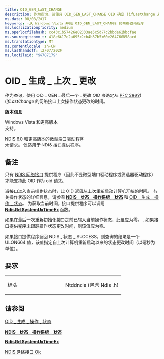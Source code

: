```yaml
---
title: OID_GEN_LAST_CHANGE
description: 作为查询，请使用 OID_GEN_LAST_CHANGE OID 确定 (ifLastChange 从 RFC 2863) 到网络接口的上次操作状态更改的时间。
ms.date: 08/08/2017
keywords: -从 Windows Vista 开始 OID_GEN_LAST_CHANGE 的网络驱动程序
ms.localizationpriority: medium
ms.openlocfilehash: cc43c1b57426e02033ae5c5d57c2bbde62bbcfae
ms.sourcegitcommit: 418e6617e2a695c9cb4b37b5b60e264760858acd
ms.translationtype: MT
ms.contentlocale: zh-CN
ms.lasthandoff: 12/07/2020
ms.locfileid: "96787179"
---
```

# <a name="oid_gen_last_change"></a>OID \_ 生成 \_ 上次 \_ 更改


作为查询，使用 OID \_ GEN \_ 最后一个 \_ 更改 OID 来确定从 [RFC 2863](https://go.microsoft.com/fwlink/p/?linkid=84054))  (*ifLastChange* 的网络接口上次操作状态更改的时间。

**版本信息**

<a href="" id="windows-vista-and-later"></a>Windows Vista 和更高版本  
支持。

<a href="" id="ndis-6-0-and-later-miniport-drivers"></a>NDIS 6.0 和更高版本的微型端口驱动程序  
未请求。 仅适用于 NDIS 接口提供程序。

<a name="remarks"></a>备注
-------

只有 [NDIS 网络接口](./ndis-network-interfaces2.md) 提供程序（因此不是微型端口驱动程序或筛选器驱动程序）才能支持此 OID 作为 oid 请求。

当接口进入当前操作状态时，此 OID 返回从上次重新启动计算机开始的时间。 有关操作状态的详细信息，请参阅 [**NDIS \_ 状态 \_ 操作系统 \_ 状态**](./ndis-status-oper-status.md) 和 [OID \_ 生成 \_ 操作 \_ 状态](oid-gen-operational-status.md)。 为获取当前时间，接口提供程序可以调用 [**NdisGetSystemUpTimeEx**](/windows-hardware/drivers/ddi/ndis/nf-ndis-ndisgetsystemuptimeex) 函数。

如果在最后一次重新初始化接口之前已输入当前操作状态，此值应为零。 . 如果接口提供程序未跟踪操作状态更改时间，则该值应为零。

如果接口提供程序返回 NDIS \_ 状态 \_ SUCCESS，则查询的结果是一个 ULONG64 值，该值指定自上次计算机重新启动以来的状态更改时间（以毫秒为单位）。

<a name="requirements"></a>要求
------------

<table>
<colgroup>
<col width="50%" />
<col width="50%" />
</colgroup>
<tbody>
<tr class="odd">
<td><p>标头</p></td>
<td>Ntddndis (包含 Ndis .h) </td>
</tr>
</tbody>
</table>

## <a name="see-also"></a>请参阅


[OID \_ 生成 \_ 操作 \_ 状态](oid-gen-operational-status.md)

[**NDIS \_ 状态 \_ 操作系统 \_ 状态**](./ndis-status-oper-status.md)

[**NdisGetSystemUpTimeEx**](/windows-hardware/drivers/ddi/ndis/nf-ndis-ndisgetsystemuptimeex)

[NDIS 网络接口 Oid](./ndis-network-interface-oids.md)

 

